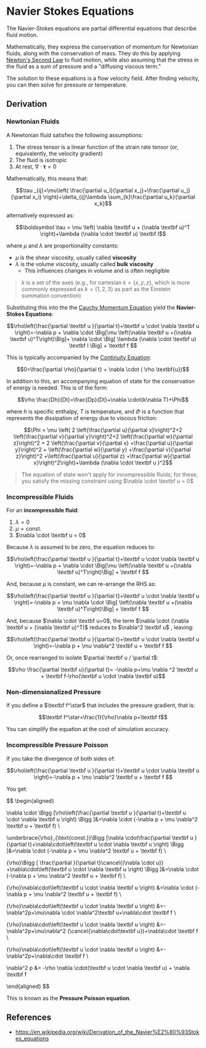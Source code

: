 # Navier Stokes Equations

The Navier-Stokes equations are partial differential equations that describe fluid motion.

Mathematically, they express the conservation of momentum for Newtonian fluids, along with the conservation of mass. They do this by applying [Newton's Second Law](Galileo's%20Relativity%20Principle.md#^newtons-second-law) to fluid motion, while also assuming that the stress in the fluid as a sum of pressure and a "diffusing viscous term."

The solution to these equations is a flow velocity field. After finding velocity, you can then solve for pressure or temperature. 

## Derivation

### Newtonian Fluids

A Newtonian fluid satisfies the following assumptions:

1. The stress tensor is a linear function of the strain rate tensor (or, equivalently, the velocity gradient)
2. The fluid is isotropic
3. At rest, $\nabla \cdot \boldsymbol \tau = 0$ 

Mathematically, this means that:

$$\tau _{ij}=\mu\left( \frac{\partial u_i}{\partial x_j}+\frac{\partial u_j}{\partial x_i} \right)+\delta_{ij}\lambda \sum_{k}\frac{\partial u_k}{\partial x_k}$$

alternatively expressed as:

$$\boldsymbol \tau = \mu \left( \nabla \textbf u + (\nabla \textbf u)^T \right)+\lambda (\nabla \cdot \textbf u) \textbf I$$

where $\mu$ and $\lambda$ are proportionality constants:
- $\mu$ is the shear viscosity, usually called **viscosity**
- $\lambda$ is the volume viscosity, usually called **bulk viscosity**
	- This influences changes in volume and is often negligible

> $k$ is a set of the axes (e.g., for cartesian $k=\{x, y, z\}$, which is more commonly expressed as $k=\{1, 2, 3\}$ as part as the Einstein summation convention)


Substituting this into the the [Cauchy Momentum Equation](Cauchy%20Momentum%20Equation.md#^momentum-equation) yield the **Navier-Stokes Equations**:

$$\rho\left(\frac{\partial \textbf u }{\partial t}+\textbf u \cdot \nabla \textbf u \right)=-\nabla p + \nabla \cdot \Big[\mu \left(\nabla \textbf u +(\nabla \textbf u)^T\right)\Big]+ \nabla \cdot \Big[ \lambda (\nabla \cdot \textbf u) \textbf I \Big] + \textbf f $$


This is typically accompanied by the [Continuity Equation](Cauchy%20Momentum%20Equation.md#^continuity-equation):

$$0=\frac{\partial \rho}{\partial t} + \nabla \cdot ( \rho \textbf{u})$$

In addition to this, an accompanying equation of state for the conservation of energy is needed. This is of the form:

$$\rho \frac{Dh}{Dt}=\frac{Dp}{Dt}+\nabla \cdot(k\nabla T)+\Phi$$

where $h$ is specific enthalpy, $T$ is temperature, and $\Phi$ is a function that represents the dissipation of energy due to viscous friction:

$$\Phi = \mu \left( 2 \left(\frac{\partial u}{\partial x}\right)^2+2 \left(\frac{\partial v}{\partial y}\right)^2+2 \left(\frac{\partial w}{\partial z}\right)^2 + 2 \left(\frac{\partial v}{\partial x} +\frac{\partial u}{\partial y}\right)^2 + \left(\frac{\partial w}{\partial y} +\frac{\partial v}{\partial z}\right)^2 +\left(\frac{\partial u}{\partial z} +\frac{\partial w}{\partial x}\right)^2\right)+\lambda (\nabla \cdot \textbf u )^2$$

> The equation of state won't apply for incompressible fluids; for these, you satisfy the missing constraint using $\nabla \cdot \textbf u = 0$

### Incompressible Fluids

For an **incompressible fluid**:
1. $\lambda = 0$
2. $\mu = \text{const.}$ 
3. $\nabla \cdot \textbf u = 0$ 


Because $\lambda$ is assumed to be zero, the equation reduces to:

$$\rho\left(\frac{\partial \textbf u }{\partial t}+\textbf u \cdot \nabla \textbf u \right)=-\nabla p + \nabla \cdot \Big[\mu \left(\nabla \textbf u +(\nabla \textbf u)^T\right)\Big] + \textbf f $$

And, because $\mu$ is constant, we can re-arrange the RHS as:

$$\rho\left(\frac{\partial \textbf u }{\partial t}+\textbf u \cdot \nabla \textbf u \right)=-\nabla p + \mu \nabla \cdot \Big[ \left(\nabla \textbf u +(\nabla \textbf u)^T\right)\Big] + \textbf f $$

And, because $\nabla \cdot \textbf u=0$, the term $\nabla \cdot (\nabla \textbf u + (\nabla \textbf u)^T)$ reduces to $\nabla^2 \textbf u$ , leaving:


$$\rho\left(\frac{\partial \textbf u }{\partial t}+\textbf u \cdot \nabla \textbf u \right)=-\nabla p + \mu \nabla^2 \textbf u + \textbf f $$

Or, once rearranged to isolate $\partial \textbf u / \partial t$: 

$$\rho \frac{\partial \textbf u}{\partial t}= -\nabla p+\mu \nabla ^2 \textbf u + \textbf f-\rho(\textbf u \cdot \nabla \textbf u)$$

### Non-dimensionalized Pressure

If you define a $\textbf f^\star$ that includes the pressure gradient, that is:

$$\textbf f^\star=\frac{1}{\rho}\nabla p+\textbf f$$

You can simplify the equation at the cost of simulation accuracy.

### Incompressible Pressure Poisson 

If you take the divergence of both sides of:

$$\rho\left(\frac{\partial \textbf u }{\partial t}+\textbf u \cdot \nabla \textbf u \right)=-\nabla p + \mu \nabla^2 \textbf u + \textbf f $$

You get:

$$
\begin{aligned}

\nabla \cdot \Bigg [\rho\left(\frac{\partial \textbf u }{\partial t}+\textbf u \cdot \nabla \textbf u \right) \Bigg ]&=\nabla \cdot (-\nabla p + \mu \nabla^2 \textbf u + \textbf f) \\

\underbrace{\rho}_{\text{const.}}\Bigg [\nabla \cdot\frac{\partial \textbf u }{\partial t}+\nabla\cdot\left(\textbf u \cdot \nabla \textbf u \right) \Bigg ]&=\nabla \cdot (-\nabla p + \mu \nabla^2 \textbf u + \textbf f) \\

{\rho}\Bigg [ \frac{\partial }{\partial t}\cancel{(\nabla \cdot u)}  +\nabla\cdot\left(\textbf u \cdot \nabla \textbf u \right) \Bigg ]&=\nabla \cdot (-\nabla p + \mu \nabla^2 \textbf u + \textbf f) \\

{\rho}\nabla\cdot\left(\textbf u \cdot \nabla \textbf u \right) &=\nabla \cdot (-\nabla p + \mu \nabla^2 \textbf u + \textbf f) \\

{\rho}\nabla\cdot\left(\textbf u \cdot \nabla \textbf u \right) &=-\nabla^2p+\mu\nabla \cdot \nabla^2\textbf u+\nabla\cdot \textbf f \\

{\rho}\nabla\cdot\left(\textbf u \cdot \nabla \textbf u \right) &=-\nabla^2p+\mu\nabla^2 (\cancel{\nabla\cdot\textbf u})+\nabla\cdot \textbf f \\

{\rho}\nabla\cdot\left(\textbf u \cdot \nabla \textbf u \right) &=-\nabla^2p+\nabla\cdot \textbf f \\

\nabla^2 p &= -\rho \nabla \cdot(\textbf u \cdot \nabla \textbf u) + \nabla \textbf f

\end{aligned}
$$

This is known as the **Pressure Poisson equation**. 




## References

- https://en.wikipedia.org/wiki/Derivation_of_the_Navier%E2%80%93Stokes_equations